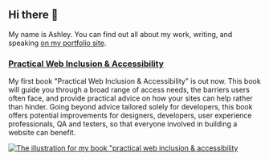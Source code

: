 ## Hi there 👋

My name is Ashley. You can find out all about my work, writing, and speaking [on my portfolio site](http://mrfirthy.me/).

### [Practical Web Inclusion & Accessibility](https://learna11y.com)
My first book "Practical Web Inclusion & Accessibility" is out now. This book will guide you through a broad range of access needs, the barriers users often face, and provide practical advice on how your sites can help rather than hinder. Going beyond advice tailored solely for developers, this book offers potential improvements for designers, developers, user experience professionals, QA and testers, so that everyone involved in building a website can benefit.

[![The illustration for my book "practical web inclusion & accessibility](https://github.com/user-attachments/assets/2ddcb1bc-55be-4dc5-a3ec-eb4147c33873)](https://learna11y.com)
